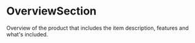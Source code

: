 # OverviewSection
Overview of the product that includes the item description, features and what's included.
